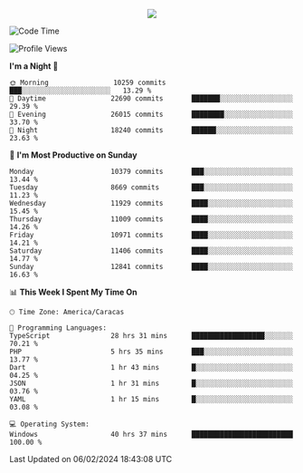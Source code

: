 <p align="center">
  <a href="http://www.github.com/thevacs">
    <img src="https://github-readme-streak-stats.herokuapp.com/?user=thevacs&stroke=ffffff&background=1c1917&ring=0891b2&fire=0891b2&currStreakNum=ffffff&currStreakLabel=0891b2&sideNums=ffffff&sideLabels=ffffff&dates=ffffff&hide_border=true" />
  </a>
</p>

<!--START_SECTION:waka-->
![Code Time](http://img.shields.io/badge/Code%20Time-1%2C985%20hrs%206%20mins-blue)

![Profile Views](http://img.shields.io/badge/Profile%20Views-0-blue)

**I'm a Night 🦉** 

```text
🌞 Morning                10259 commits       ███░░░░░░░░░░░░░░░░░░░░░░   13.29 % 
🌆 Daytime                22690 commits       ███████░░░░░░░░░░░░░░░░░░   29.39 % 
🌃 Evening                26015 commits       ████████░░░░░░░░░░░░░░░░░   33.70 % 
🌙 Night                  18240 commits       ██████░░░░░░░░░░░░░░░░░░░   23.63 % 
```
📅 **I'm Most Productive on Sunday** 

```text
Monday                   10379 commits       ███░░░░░░░░░░░░░░░░░░░░░░   13.44 % 
Tuesday                  8669 commits        ███░░░░░░░░░░░░░░░░░░░░░░   11.23 % 
Wednesday                11929 commits       ████░░░░░░░░░░░░░░░░░░░░░   15.45 % 
Thursday                 11009 commits       ████░░░░░░░░░░░░░░░░░░░░░   14.26 % 
Friday                   10971 commits       ████░░░░░░░░░░░░░░░░░░░░░   14.21 % 
Saturday                 11406 commits       ████░░░░░░░░░░░░░░░░░░░░░   14.77 % 
Sunday                   12841 commits       ████░░░░░░░░░░░░░░░░░░░░░   16.63 % 
```


📊 **This Week I Spent My Time On** 

```text
🕑︎ Time Zone: America/Caracas

💬 Programming Languages: 
TypeScript               28 hrs 31 mins      ██████████████████░░░░░░░   70.21 % 
PHP                      5 hrs 35 mins       ███░░░░░░░░░░░░░░░░░░░░░░   13.77 % 
Dart                     1 hr 43 mins        █░░░░░░░░░░░░░░░░░░░░░░░░   04.25 % 
JSON                     1 hr 31 mins        █░░░░░░░░░░░░░░░░░░░░░░░░   03.76 % 
YAML                     1 hr 15 mins        █░░░░░░░░░░░░░░░░░░░░░░░░   03.08 % 

💻 Operating System: 
Windows                  40 hrs 37 mins      █████████████████████████   100.00 % 
```


 Last Updated on 06/02/2024 18:43:08 UTC
<!--END_SECTION:waka-->
